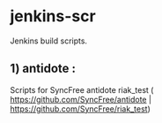 # jenkins-scr
Jenkins build scripts.

## 1) antidote : 
Scripts for SyncFree antidote riak_test ( https://github.com/SyncFree/antidote | https://github.com/SyncFree/riak_test)
